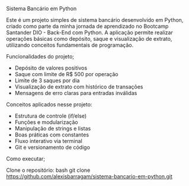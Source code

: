 Sistema Bancário em Python

Este é um projeto simples de sistema bancário desenvolvido em Python, criado como parte da minha jornada de aprendizado no Bootcamp Santander DIO - Back-End com Python. A aplicação permite realizar operações básicas como depósito, saque e visualização de extrato, utilizando conceitos fundamentais de programação.

Funcionalidades do projeto;

- Depósito de valores positivos
- Saque com limite de R$ 500 por operação
- Limite de 3 saques por dia
- Visualização de extrato com histórico de transações
- Mensagens de erro claras para entradas inválidas

Conceitos aplicados nesse projeto:

- Estrutura de controle (if/else)
- Funções e modularização
- Manipulação de strings e listas
- Boas práticas com constantes
- Fluxo interativo via terminal
- Git e versionamento de código

Como executar;

Clone o repositório:
bash git clone https://github.com/alexisbarragam/sistema-bancario-em-python.git